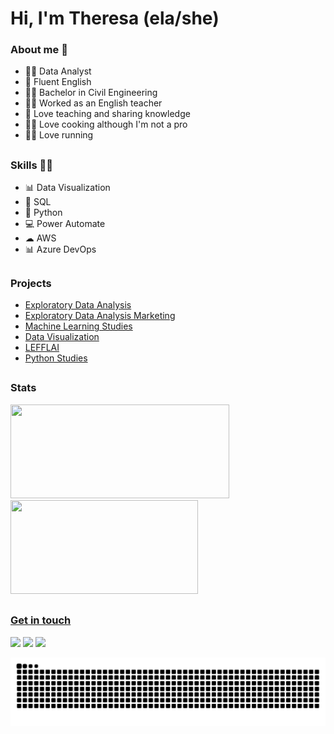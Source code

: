 # Hi, I'm Theresa (ela/she)

### About me 👩

- 👩‍💻 Data Analyst
- 🗽 Fluent English
- 👩‍🎓 Bachelor in Civil Engineering
- 👩‍🏫 Worked as an English teacher
- 💖 Love teaching and sharing knowledge
- 👩‍🍳 Love cooking although I'm not a pro
- 🏃‍♀️ Love running

##

### Skills 👩‍💻

- 📊 Data Visualization
- 📑 SQL 
- 🐍 Python
- 💻 Power Automate
- ☁ AWS
- 📊 Azure DevOps

##

### Projects

- [Exploratory Data Analysis](https://github.com/theresarocha/estudos_estatistica)
- [Exploratory Data Analysis Marketing](https://github.com/theresarocha/EDA_Marketing)
- [Machine Learning Studies](https://github.com/theresarocha/estudos_machine_learning)
- [Data Visualization](https://github.com/theresarocha/projetos_dashboards)
- [LEFFLAI](https://github.com/theresarocha/estudos_LEFLAI_python)
- [Python Studies](https://github.com/theresarocha/estudos_python)


##

### Stats

<div>
  
  <a href="https://sites.google.com/view/theresarocha">
  <img height="150em" width="350em" src="https://github-readme-stats.vercel.app/api?username=theresarocha&theme=omni&show_icons=true&include_all_commits=true&count_private=true"/>
  <img height="150em" width="300em" src="https://github-readme-stats.vercel.app/api/top-langs/?username=theresarocha&layout=compact&langs_count=16&theme=omni"/>
    
</div>
  
##

### Get in touch 

<div>
  <a href="https://www.linkedin.com/in/theresarocha/" target="_blank"><img src="https://img.shields.io/badge/LinkedIn-0077B5?style=for-the-badge&logo=linkedin&logoColor=white" target="_blank"></a>
     <a href="https://sites.google.com/view/theresadataanalysis" target="_blank"><img src="https://img.shields.io/badge/Portfolio-00457C?style=for-the-badge&logo=portfolio&logoColor=white" target="_blank"></a>
  <a href="https://theresarocha.medium.com/" target="_blank"><img src="https://img.shields.io/badge/Medium-12100E?style=for-the-badge&logo=medium&logoColor=white" target="_blank"></a> 
</div>
  
![Snake animation](https://github.com/theresarocha/theresarocha/blob/output/github-contribution-grid-snake.svg)
